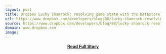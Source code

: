 ```yaml
---
layout: post
title: Dropbox Lucky Shamrock: resolving game state with the Datastore API Developer Blog
url: https://www.dropbox.com/developers/blog/80/lucky-shamrock-resolving-game-state-with-the-datastore-api
source: https://www.dropbox.com/developers/blog/80/lucky-shamrock-resolving-game-state-with-the-datastore-api
domain: www.dropbox.com
image: 
---
```


<p></p>
<center><p><a href="https://www.dropbox.com/developers/blog/80/lucky-shamrock-resolving-game-state-with-the-datastore-api" style='padding:25px; font-sze:18px; font-weight: bold;'>Read Full Story</a></p></center>
